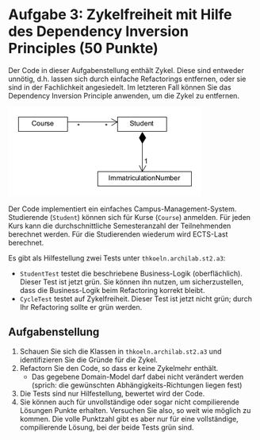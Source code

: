 # Aufgabe 3: Zykelfreiheit mit Hilfe des Dependency Inversion Principles (50 Punkte)

Der Code in dieser Aufgabenstellung enthält Zykel. Diese sind entweder unnötig, d.h. lassen
sich durch einfache Refactorings entfernen, oder sie sind in der Fachlichkeit angesiedelt. 
Im letzteren Fall können Sie das Dependency Inversion Principle anwenden, um die Zykel zu
entfernen.

![a3_domain_model.png](a3_domain_model.png)

Der Code implementiert ein einfaches Campus-Management-System. Studierende (`Student`)
können sich für Kurse (`Course`) anmelden. Für jeden Kurs kann die durchschnittliche 
Semesteranzahl der Teilnehmenden berechnet werden. Für die Studierenden wiederum
wird ECTS-Last berechnet.

Es gibt als Hilfestellung zwei Tests unter `thkoeln.archilab.st2.a3`: 
- `StudentTest` testet die beschriebene Business-Logik (oberflächlich). Dieser Test ist
  jetzt grün. Sie können ihn nutzen, um sicherzustellen, dass die Business-Logik beim 
  Refactoring korrekt bleibt.
- `CycleTest` testet auf Zykelfreiheit. Dieser Test ist jetzt nicht grün; durch Ihr
  Refactoring sollte er grün werden. 


## Aufgabenstellung 

1. Schauen Sie sich die Klassen in `thkoeln.archilab.st2.a3` und identifizieren Sie die 
   Gründe für die Zykel.
2. Refactorn Sie den Code, so dass er keine Zykelmehr enthält. 
   - Das gegebene Domain-Model darf dabei nicht verändert werden (sprich: die 
     gewünschten Abhängigkeits-Richtungen liegen fest)
3. Die Tests sind nur Hilfestellung, bewertet wird der Code. 
4. Sie können auch für unvollständige oder sogar nicht compilierende Lösungen Punkte 
   erhalten. Versuchen Sie also, so weit wie möglich zu kommen. Die volle Punktzahl 
   gibt es aber nur für eine vollständige, compilierende Lösung, bei der beide Tests 
   grün sind.

